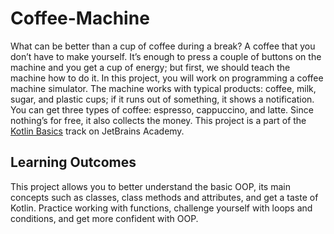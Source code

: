 # Coffee-Machine
What can be better than a cup of coffee during a break? A coffee that you don’t have to make yourself. It’s enough to press a couple of buttons on the machine and you get a cup of energy; but first, we should teach the machine how to do it. In this project, you will work on programming a coffee machine simulator. The machine works with typical products: coffee, milk, sugar, and plastic cups; if it runs out of something, it shows a notification. You can get three types of coffee: espresso, cappuccino, and latte. Since nothing’s for free, it also collects the money.
This project is a part of the [Kotlin Basics](https://hyperskill.org/tracks/18) track on JetBrains Academy.

## Learning Outcomes
This project allows you to better understand the basic OOP, its main concepts such as classes, class methods and attributes, and get a taste of Kotlin. Practice working with functions, challenge yourself with loops and conditions, and get more confident with OOP.
